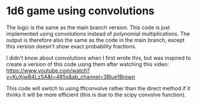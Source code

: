 # 1d6 game using convolutions
The logic is the same as the main branch version. This code is just implemented using convolutions instead of polynomial multiplications. The output is therefore also the same as the code in the main branch, except this version doesn't show exact probability fractions.

I didn't know about convolutions when I first wrote this, but was inspired to create a version of this code using them after watching this video:
https://www.youtube.com/watch?v=KuXjwB4LzSA&t=485s&ab_channel=3Blue1Brown

This code will switch to using fftconvolve rather than the direct method if it thinks it will be more efficient (this is due to the scipy convolve function).